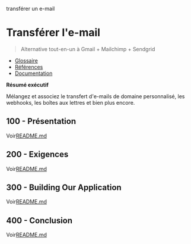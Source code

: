 transférer un e-mail

# Transférer l'e-mail

> Alternative tout-en-un à Gmail + Mailchimp + Sendgrid

-   [Glossaire](./GLOSSARY.md)
-   [Références](./REFERENCES.md)
-   [Documentation](./DOCUMENTATION.md)

**Résumé exécutif**

Mélangez et associez le transfert d'e-mails de domaine personnalisé, les webhooks, les boîtes aux lettres et bien plus encore.

## 100 - Présentation

Voir[README.md](./100/README.md)

## 200 - Exigences

Voir[README.md](./200/README.md)

## 300 - Building Our Application

Voir[README.md](./300/README.md)

## 400 - Conclusion

Voir[README.md](./400/README.md)
